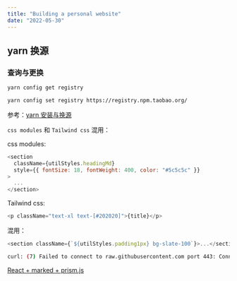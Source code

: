 ```yaml
---
title: "Building a personal website"
date: "2022-05-30"
---
```


## yarn 换源

### 查询与更换

```bash
yarn config get registry

yarn config set registry https://registry.npm.taobao.org/
```

参考：[yarn 安装与换源](https://www.cnblogs.com/develon/p/13814675.html)

`css modules` 和 `Tailwind css` 混用：

css modules:

```js
<section
  className={utilStyles.headingMd}
  style={{ fontSize: 18, fontWeight: 400, color: "#5c5c5c" }}
>
  ...
</section>
```

Tailwind css:

```js
<p className="text-xl text-[#202020]">{title}</p>
```

混用：

```js
<section className={`${utilStyles.padding1px} bg-slate-100`}>...</section>
```

```bash
curl: (7) Failed to connect to raw.githubusercontent.com port 443: Connection refused
```

[React + marked + prism.js](https://codesandbox.io/s/6wnxzllymr?file=/src/index.js)
